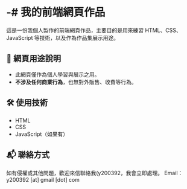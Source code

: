 # -# 我的前端網頁作品

這是一份我個人製作的前端網頁作品，主要目的是用來練習 HTML、CSS、JavaScript 等技術，以及作為作品集展示用途。

## 📌 網頁用途說明

- 此網頁僅作為個人學習與展示之用。
- **不涉及任何商業行為**，也無對外販售、收費等行為。

## 🛠️ 使用技術
- HTML
- CSS
- JavaScript（如果有）

## 📬 聯絡方式
如有侵權或其他問題，歡迎來信聯絡我(y200392，我會立即處理。
Email：y200392 [at] gmail [dot] com
